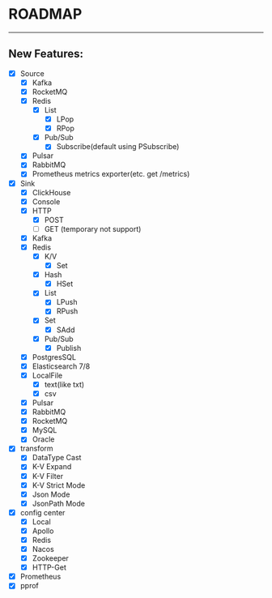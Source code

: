 # ROADMAP

---

## New Features:

- [X] Source
    - [X] Kafka
    - [X] RocketMQ
    - [X] Redis
        - [X] List
            - [X] LPop
            - [X] RPop
        - [X] Pub/Sub
            - [X] Subscribe(default using PSubscribe)
    - [X] Pulsar
    - [X] RabbitMQ
    - [X] Prometheus metrics exporter(etc. get /metrics)
- [X] Sink
    - [X] ClickHouse
    - [X] Console
    - [X] HTTP
        - [X] POST
        - [ ] GET (temporary not support)
    - [X] Kafka
    - [X] Redis
        - [X] K/V
            - [X] Set
        - [X] Hash
            - [X] HSet
        - [X] List
            - [X] LPush
            - [X] RPush
        - [X] Set
            - [X] SAdd
        - [X] Pub/Sub
            - [X] Publish
    - [X] PostgresSQL
    - [X] Elasticsearch 7/8
    - [X] LocalFile
        - [X] text(like txt)
        - [X] csv
    - [X] Pulsar
    - [X] RabbitMQ
    - [X] RocketMQ
    - [X] MySQL
    - [X] Oracle
- [X] transform
    - [X] DataType Cast
    - [X] K-V Expand
    - [X] K-V Filter
    - [X] K-V Strict Mode
    - [X] Json Mode
    - [X] JsonPath Mode
- [X] config center
    - [X] Local
    - [X] Apollo
    - [X] Redis
    - [X] Nacos
    - [X] Zookeeper
    - [X] HTTP-Get
- [X] Prometheus
- [X] pprof